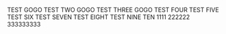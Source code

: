 TEST GOGO
TEST TWO GOGO
TEST THREE GOGO
TEST FOUR
TEST FIVE
TEST SIX
TEST SEVEN
TEST EIGHT
TEST NINE
TEN
1111
222222
333333333

